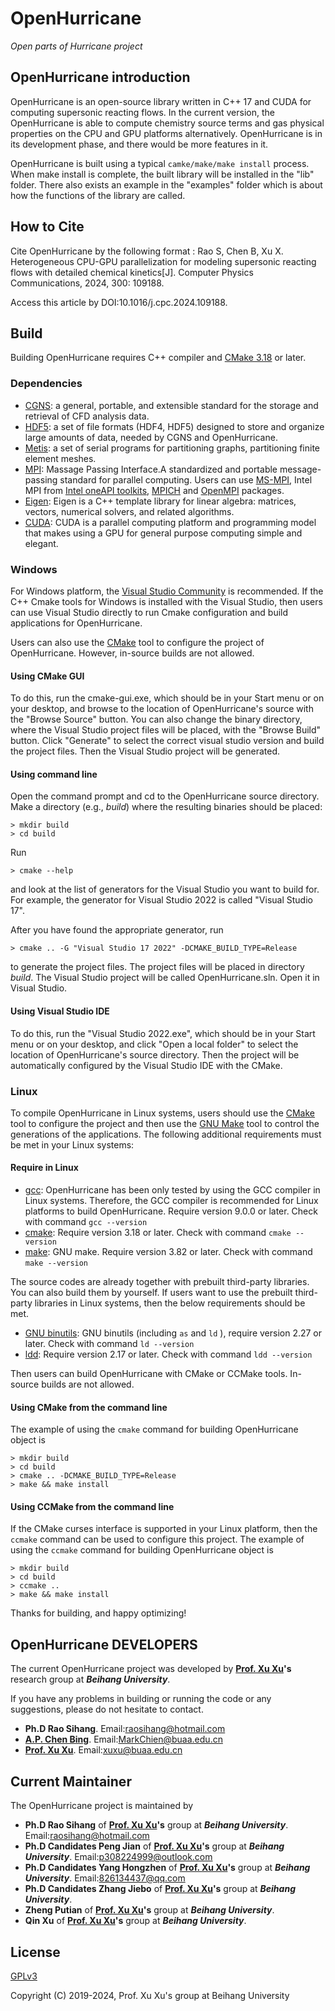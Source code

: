 # OpenHurricane

*Open parts of Hurricane project*

## OpenHurricane introduction

OpenHurricane is an open-source library written in C++ 17 and CUDA for computing supersonic reacting flows.
In the current version, the OpenHurricane is able to compute chemistry source terms and gas physical properties on the CPU and GPU platforms alternatively.
OpenHurricane is in its development phase, and there would be more features in it.

OpenHurricane is built using a typical ```camke/make/make install``` process. When make install is complete, the built library will be installed in the "lib" folder.
There also exists an example in the "examples" folder which is about how the functions of the library are called.

## How to Cite

Cite OpenHurricane by the following format : 
Rao S, Chen B, Xu X. Heterogeneous CPU-GPU parallelization for modeling supersonic reacting flows with detailed chemical kinetics[J]. Computer Physics Communications, 2024, 300: 109188.

Access this article by DOI:10.1016/j.cpc.2024.109188.

## Build

Building OpenHurricane requires C++ compiler and [CMake 3.18](https://cmake.org/ "CMake") or later.

### Dependencies


* [CGNS](https://github.com/CGNS/CGNS "CGNS"): a general, portable, and extensible standard for the storage and retrieval of CFD analysis data.
* [HDF5](https://www.hdfgroup.org/downloads/hdf5/ "hdf5"): a set of file formats (HDF4, HDF5) designed to store and organize large amounts of data, needed by CGNS and OpenHurricane.
* [Metis](http://glaros.dtc.umn.edu/gkhome/metis/metis/download "Metis"): a set of serial programs for partitioning graphs, partitioning finite element meshes.
* [MPI](https://computing.llnl.gov/tutorials/mpi/ "MPI"): Massage Passing Interface.A standardized and portable message-passing standard for parallel computing.
  Users can use [MS-MPI](https://github.com/Microsoft/Microsoft-MPI "MS-MPI"), Intel MPI from [Intel oneAPI toolkits](https://www.intel.com/content/www/us/en/developer/tools/oneapi/toolkits.html, "Intel oneAPI"), [MPICH](https://github.com/pmodels/mpich "MPICH") and [OpenMPI](https://github.com/open-mpi/ompi "OpenMPI") packages.
* [Eigen](http://eigen.tuxfamily.org/ "Eigen"): Eigen is a C++ template library for linear algebra: matrices, vectors, numerical solvers, and related algorithms.
* [CUDA](https://developer.nvidia.com/cuda-downloads "CUDA"): CUDA is a parallel computing platform and programming model that makes using a GPU for general purpose computing simple and elegant.

### Windows

For Windows platform, the [Visual Studio Community](https://visualstudio.microsoft.com/ "Visual Studio IDE") is recommended.
If the C++ Cmake tools for Windows is installed with the Visual Studio, then users can use Visual Studio directly to run Cmake configuration and build applications for OpenHurricane.

Users can also use the [CMake](https://cmake.org/, "CMake") tool to configure the project of OpenHurricane.
However, in-source builds are not allowed.

#### Using CMake GUI

To do this, run the cmake-gui.exe, which should be in your Start menu or on your desktop,
and browse to the location of OpenHurricane's
source with the "Browse Source" button. You can also change the binary
directory, where the Visual Studio project files will be placed, with the "Browse Build" button. 
Click "Generate" to select the correct visual studio version and build the project files.
Then the Visual Studio project will be generated.

#### Using command line

Open the command prompt and cd to the OpenHurricane source directory.
Make a directory (e.g., *build*) where the resulting binaries should be placed:

    > mkdir build
    > cd build

Run

    > cmake --help

and look at the list of generators for the Visual Studio you
want to build for. For example, the generator for Visual Studio 2022
is called "Visual Studio 17".

After you have found the appropriate generator, run

    > cmake .. -G "Visual Studio 17 2022" -DCMAKE_BUILD_TYPE=Release

to generate the project files. The project files will be placed in directory *build*.
The Visual Studio project will be called OpenHurricane.sln. Open it in Visual
Studio. 

#### Using Visual Studio IDE

To do this, run the "Visual Studio 2022.exe", which should be in your Start menu or on your desktop,
and click "Open a local folder" to select the location of OpenHurricane's source directory. 
Then the project will be automatically configured by the Visual Studio IDE with the CMake.

### Linux

To compile OpenHurricane in Linux systems, users should use the [CMake](https://cmake.org/ "cmake") tool 
to configure the project and then use the [GNU Make](https://ftp.gnu.org/gnu/make/ "make") tool 
to control the generations of the applications. 
The following additional requirements must be met in your Linux systems:

#### Require in Linux
* [gcc](https://ftp.gnu.org/gnu/gcc/ "gcc"):  OpenHurricane has been only tested by using the GCC compiler in Linux systems. Therefore, the GCC compiler is recommended for Linux platforms to build OpenHurricane.
        Require version 9.0.0 or later.
        Check with command ```gcc --version```
* [cmake](https://cmake.org/ "cmake"): Require version 3.18 or later.
        Check with command ```cmake --version```
* [make](https://ftp.gnu.org/gnu/make/ "make"): GNU make. Require version 3.82 or later. 
        Check with command ```make --version```

The source codes are already together with prebuilt third-party libraries.
You can also build them by yourself.
 If users want to use the prebuilt third-party libraries in Linux systems,
 then the below requirements should be met.
* [GNU binutils](https://ftp.gnu.org/gnu/binutils/ "GNU binutils"): GNU binutils (including ```as``` and ```ld``` ), require version 2.27 or later. 
        Check with command ```ld --version```
* [ldd](https://ftp.gnu.org/gnu/glibc/ "ldd"): Require version 2.17 or later. 
        Check with command ```ldd --version```

Then users can build OpenHurricane with CMake or CCMake tools.
In-source builds are not allowed.
#### Using CMake from the command line

The example of using the ```cmake``` command for building OpenHurricane object is

    > mkdir build
    > cd build
    > cmake .. -DCMAKE_BUILD_TYPE=Release
    > make && make install


#### Using CCMake from the command line

If the CMake curses interface is supported in your Linux platform, then the ```ccmake``` command can be used to configure this project.
The example of using the ```ccmake``` command for building OpenHurricane object is

    > mkdir build
    > cd build
    > ccmake ..
    > make && make install

Thanks for building, and happy optimizing!

## OpenHurricane DEVELOPERS

The current OpenHurricane project was developed by **[Prof. Xu Xu](https://shi.buaa.edu.cn/xuxu/en/index.htm "Prof. Xu Xu")'s** research group at ***Beihang University***.

If you have any problems in building or running the code or any suggestions, please do not hesitate to contact.

 * **Ph.D Rao Sihang**. Email:<raosihang@hotmail.com>
 * **[A.P. Chen Bing](http://shi.buaa.edu.cn/chenbing/zh_CN/index.htm "A.P. Chen Bing")**. Email:<MarkChien@buaa.edu.cn>
 * **[Prof. Xu Xu](https://shi.buaa.edu.cn/xuxu/en/index.htm "Prof. Xu Xu")**. Email:<xuxu@buaa.edu.cn>

## Current Maintainer

The OpenHurricane project is maintained by  

* **Ph.D Rao Sihang** of **[Prof. Xu Xu](https://shi.buaa.edu.cn/xuxu/en/index.htm "Prof. Xu Xu")'s** group at ***Beihang University***. Email:raosihang@hotmail.com
* **Ph.D Candidates Peng Jian** of **[Prof. Xu Xu](https://shi.buaa.edu.cn/xuxu/en/index.htm "Prof. Xu Xu")'s** group at ***Beihang University***. Email:p308224999@outlook.com
* **Ph.D Candidates Yang Hongzhen** of **[Prof. Xu Xu](https://shi.buaa.edu.cn/xuxu/en/index.htm "Prof. Xu Xu")'s** group at ***Beihang University***. Email:826134437@qq.com
* **Ph.D Candidates Zhang Jiebo** of **[Prof. Xu Xu](https://shi.buaa.edu.cn/xuxu/en/index.htm "Prof. Xu Xu")'s** group at ***Beihang University***.
* **Zheng Putian** of **[Prof. Xu Xu](https://shi.buaa.edu.cn/xuxu/en/index.htm "Prof. Xu Xu")'s** group at ***Beihang University***.
* **Qin Xu** of **[Prof. Xu Xu](https://shi.buaa.edu.cn/xuxu/en/index.htm "Prof. Xu Xu")'s** group at ***Beihang University***.


## License

[GPLv3](https://www.gnu.org/licenses/gpl-3.0.en.html "GNU General Public License version 3")

Copyright (C) 2019-2024, Prof. Xu Xu's group at Beihang University   
